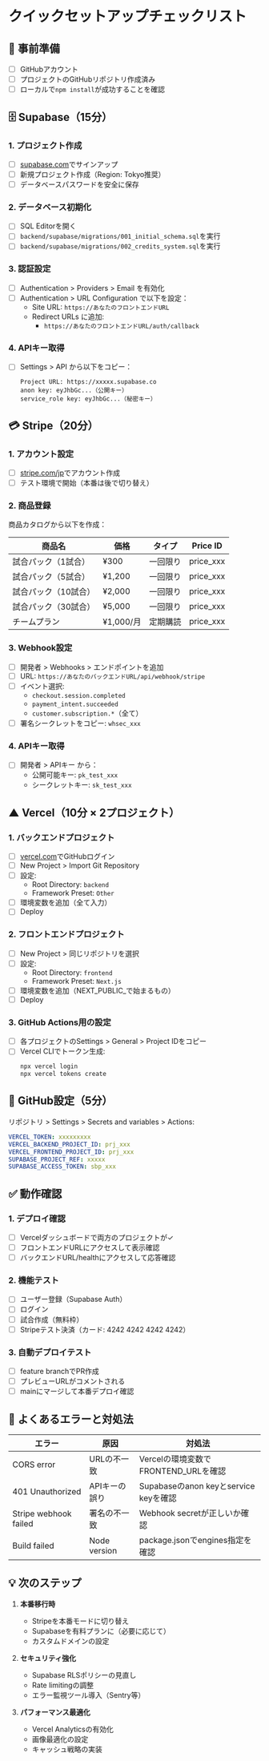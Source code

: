 # クイックセットアップチェックリスト

## 📝 事前準備
- [ ] GitHubアカウント
- [ ] プロジェクトのGitHubリポジトリ作成済み
- [ ] ローカルで`npm install`が成功することを確認

## 🗄️ Supabase（15分）

### 1. プロジェクト作成
- [ ] [supabase.com](https://supabase.com)でサインアップ
- [ ] 新規プロジェクト作成（Region: Tokyo推奨）
- [ ] データベースパスワードを安全に保存

### 2. データベース初期化
- [ ] SQL Editorを開く
- [ ] `backend/supabase/migrations/001_initial_schema.sql`を実行
- [ ] `backend/supabase/migrations/002_credits_system.sql`を実行

### 3. 認証設定
- [ ] Authentication > Providers > Email を有効化
- [ ] Authentication > URL Configuration で以下を設定：
  - Site URL: `https://あなたのフロントエンドURL`
  - Redirect URLs に追加:
    - `https://あなたのフロントエンドURL/auth/callback`

### 4. APIキー取得
- [ ] Settings > API から以下をコピー：
  ```
  Project URL: https://xxxxx.supabase.co
  anon key: eyJhbGc...（公開キー）
  service_role key: eyJhbGc...（秘密キー）
  ```

## 💳 Stripe（20分）

### 1. アカウント設定
- [ ] [stripe.com/jp](https://stripe.com/jp)でアカウント作成
- [ ] テスト環境で開始（本番は後で切り替え）

### 2. 商品登録
商品カタログから以下を作成：

| 商品名 | 価格 | タイプ | Price ID |
|--------|------|--------|----------|
| 試合パック（1試合） | ¥300 | 一回限り | price_xxx |
| 試合パック（5試合） | ¥1,200 | 一回限り | price_xxx |
| 試合パック（10試合） | ¥2,000 | 一回限り | price_xxx |
| 試合パック（30試合） | ¥5,000 | 一回限り | price_xxx |
| チームプラン | ¥1,000/月 | 定期購読 | price_xxx |

### 3. Webhook設定
- [ ] 開発者 > Webhooks > エンドポイントを追加
- [ ] URL: `https://あなたのバックエンドURL/api/webhook/stripe`
- [ ] イベント選択:
  - `checkout.session.completed`
  - `payment_intent.succeeded`
  - `customer.subscription.*`（全て）
- [ ] 署名シークレットをコピー: `whsec_xxx`

### 4. APIキー取得
- [ ] 開発者 > APIキー から：
  - 公開可能キー: `pk_test_xxx`
  - シークレットキー: `sk_test_xxx`

## ▲ Vercel（10分 × 2プロジェクト）

### 1. バックエンドプロジェクト
- [ ] [vercel.com](https://vercel.com)でGitHubログイン
- [ ] New Project > Import Git Repository
- [ ] 設定:
  - Root Directory: `backend`
  - Framework Preset: `Other`
- [ ] 環境変数を追加（全て入力）
- [ ] Deploy

### 2. フロントエンドプロジェクト  
- [ ] New Project > 同じリポジトリを選択
- [ ] 設定:
  - Root Directory: `frontend`
  - Framework Preset: `Next.js`
- [ ] 環境変数を追加（NEXT_PUBLIC_で始まるもの）
- [ ] Deploy

### 3. GitHub Actions用の設定
- [ ] 各プロジェクトのSettings > General > Project IDをコピー
- [ ] Vercel CLIでトークン生成:
  ```bash
  npx vercel login
  npx vercel tokens create
  ```

## 🔧 GitHub設定（5分）

リポジトリ > Settings > Secrets and variables > Actions:

```yaml
VERCEL_TOKEN: xxxxxxxxx
VERCEL_BACKEND_PROJECT_ID: prj_xxx
VERCEL_FRONTEND_PROJECT_ID: prj_xxx
SUPABASE_PROJECT_REF: xxxxx
SUPABASE_ACCESS_TOKEN: sbp_xxx
```

## ✅ 動作確認

### 1. デプロイ確認
- [ ] Vercelダッシュボードで両方のプロジェクトが✓
- [ ] フロントエンドURLにアクセスして表示確認
- [ ] バックエンドURL/healthにアクセスして応答確認

### 2. 機能テスト
- [ ] ユーザー登録（Supabase Auth）
- [ ] ログイン
- [ ] 試合作成（無料枠）
- [ ] Stripeテスト決済（カード: 4242 4242 4242 4242）

### 3. 自動デプロイテスト
- [ ] feature branchでPR作成
- [ ] プレビューURLがコメントされる
- [ ] mainにマージして本番デプロイ確認

## 🚨 よくあるエラーと対処法

| エラー | 原因 | 対処法 |
|--------|------|--------|
| CORS error | URLの不一致 | Vercelの環境変数でFRONTEND_URLを確認 |
| 401 Unauthorized | APIキーの誤り | Supabaseのanon keyとservice keyを確認 |
| Stripe webhook failed | 署名の不一致 | Webhook secretが正しいか確認 |
| Build failed | Node version | package.jsonでengines指定を確認 |

## 💡 次のステップ

1. **本番移行時**
   - Stripeを本番モードに切り替え
   - Supabaseを有料プランに（必要に応じて）
   - カスタムドメインの設定

2. **セキュリティ強化**
   - Supabase RLSポリシーの見直し
   - Rate limitingの調整
   - エラー監視ツール導入（Sentry等）

3. **パフォーマンス最適化**
   - Vercel Analyticsの有効化
   - 画像最適化の設定
   - キャッシュ戦略の実装